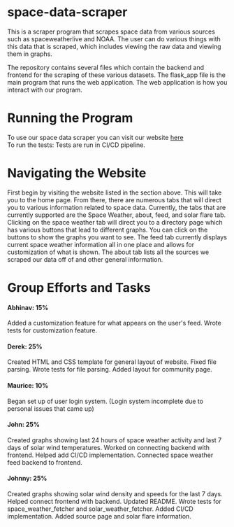 # space-data-scraper
This is a scraper program that scrapes space data from various sources
such as spaceweatherlive and NOAA. The user can do various things with this data that
is scraped, which includes viewing the raw data and viewing them in graphs.

The repository contains several files which contain the backend and frontend for the scraping of these various 
datasets. The flask_app file is the main program that runs the web application. The web application is how you interact with our program.
# Running the Program
To use our space data scraper you can visit our website <a href = "http://96.255.219.52/">here</a>
<br>
To run the tests: Tests are run in CI/CD pipeline.

# Navigating the Website
First begin by visiting the website listed in the section above. This will take you to the home page.
From there, there are numerous tabs that will direct you to various information related to space data.
Currently, the tabs that are currently supported are the Space Weather, about, feed, and solar flare tab. Clicking 
on the space weather tab will direct you to a directory page which has various buttons that lead to different
graphs. You can click on the buttons to show the graphs you want to see. The feed tab currently
displays current space weather information all in one place and allows for customization of what is shown.
The about tab lists all the sources we scraped our data off of and other general information.

# Group Efforts and Tasks

#### Abhinav: 15%
Added a customization feature for what appears on the user's feed. Wrote tests for customization feature.
#### Derek: 25%
Created HTML and CSS template for general layout of website. Fixed file parsing. Wrote tests for file parsing. Added layout for community page.
#### Maurice: 10%
Began set up of user login system. (Login system incomplete due to personal issues that came up)
#### John: 25%
Created graphs showing last 24 hours of space weather activity and last 7 days of solar wind temperatures. Worked on connecting
backend with frontend. Helped add CI/CD implementation. Connected space weather feed backend to frontend.
#### Johnny: 25%
Created graphs showing solar wind density and speeds for the last 7 days. Helped connect frontend with backend. Updated README.
Wrote tests for space_weather_fetcher and solar_weather_fetcher. Added CI/CD implementation. Added source page and solar flare information.


